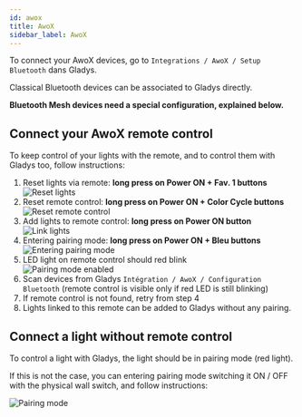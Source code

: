 ```yaml
---
id: awox
title: AwoX
sidebar_label: AwoX
---
```


To connect your AwoX devices, go to `Integrations / AwoX / Setup Bluetooth` dans Gladys.

Classical Bluetooth devices can be associated to Gladys directly.

<b>Bluetooth Mesh devices need a special configuration, explained below.</b>

## Connect your AwoX remote control

To keep control of your lights with the remote, and to control them with Gladys too, follow instructions:
1. Reset lights via remote: <b>long press on Power ON + Fav. 1 buttons</b><br/>
![Reset lights](/en/img/docs/configuration/awox/awox_remote_1.jpg)
2. Reset remote control: <b>long press on Power ON + Color Cycle buttons</b><br/>
![Reset remote control](/en/img/docs/configuration/awox/awox_remote_2.jpg)
3. Add lights to remote control: <b>long press on Power ON button</b><br />
![Link lights](/en/img/docs/configuration/awox/awox_remote_3.jpg)
4. Entering pairing mode: <b>long press on Power ON + Bleu buttons</b><br />
![Entering pairing mode](/en/img/docs/configuration/awox/awox_remote_4.jpg)
5. LED light on remote control should red blink<br />
![Pairing mode enabled](/en/img/docs/configuration/awox/awox_remote_5.jpg)
6. Scan devices from Gladys `Intégration / AwoX / Configuration Bluetooth` (remote control is visible only if red LED is still blinking)
7. If remote control is not found, retry from step 4
8. Lights linked to this remote can be added to Gladys without any pairing.

## Connect a light without remote control

To control a light with Gladys, the light should be in pairing mode (red light).

If this is not the case, you can entering pairing mode switching it ON / OFF with the physical wall switch, and follow instructions:

![Pairing mode](/en/img/docs/configuration/awox/awox_pair_mesh.jpg)